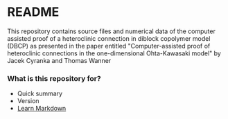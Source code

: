 # README #

This repository contains source files and numerical data of the computer assisted proof of a heteroclinic 
connection in diblock copolymer model (DBCP) as presented in the paper entitled 
"Computer-assisted proof of heteroclinic connections in the one-dimensional Ohta-Kawasaki model"
by Jacek Cyranka and Thomas Wanner


### What is this repository for? ###

* Quick summary
* Version
* [Learn Markdown](https://bitbucket.org/tutorials/markdowndemo)